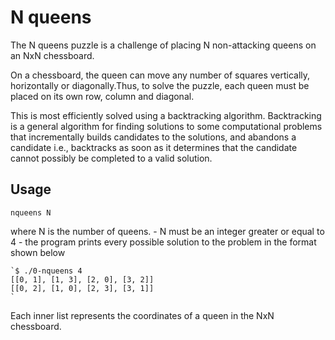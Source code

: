 # N queens
</hr>

The N queens puzzle is a challenge of placing N non-attacking queens on an NxN chessboard.

On a chessboard, the queen can move any number of squares vertically, horizontally or diagonally.Thus, to solve the puzzle, each queen must be placed on its own row, column and diagonal.

This is most efficiently solved using a backtracking algorithm. Backtracking is a general algorithm for finding solutions to some computational problems that incrementally builds candidates to the solutions, and abandons a candidate i.e., backtracks as soon as it determines that the candidate cannot possibly be completed to a valid solution.
## Usage

`nqueens N`

where N is the number of queens. - N must be an integer greater or equal to 4 - the program prints every possible solution to the problem in the format shown below

    `$ ./0-nqueens 4
    [[0, 1], [1, 3], [2, 0], [3, 2]]
    [[0, 2], [1, 0], [2, 3], [3, 1]]
    `

Each inner list represents the coordinates of a queen in the NxN chessboard.
